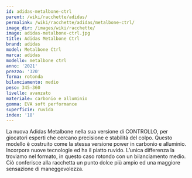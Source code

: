 ```yaml
---
id: adidas-metalbone-ctrl
parent: /wiki/racchette/adidas/
permalink: /wiki/racchette/adidas/metalbone-ctrl/
image_dir: /images/wiki/racchette/
image: adidas-metalbone-ctrl.jpg
title: Adidas Metalbone Ctrl
brand: adidas
model: Metalbone Ctrl
marca: adidas
modello: metalbone ctrl
anno: '2021'
prezzo: '320'
forma: rotonda
bilanciamento: medio
peso: 345-360
livello: avanzato
materiale: carbonio e alluminio
gomma: EVA soft performance
superficie: ruvida
index: '18'
---
```

La nuova Adidas Metalbone nella sua versione di CONTROLLO, per giocatori esperti che cercano precisione e stabilità del colpo. Questo modello è costruito come la stessa  versione power in carbonio e alluminio. Incorpora nuove tecnologie ed ha il piatto ruvido. L’unica differenza la troviamo nel formato, in questo caso rotondo con un bilanciamento medio. Ciò conferisce alla racchetta un punto dolce più ampio ed una maggiore sensazione di maneggevolezza.